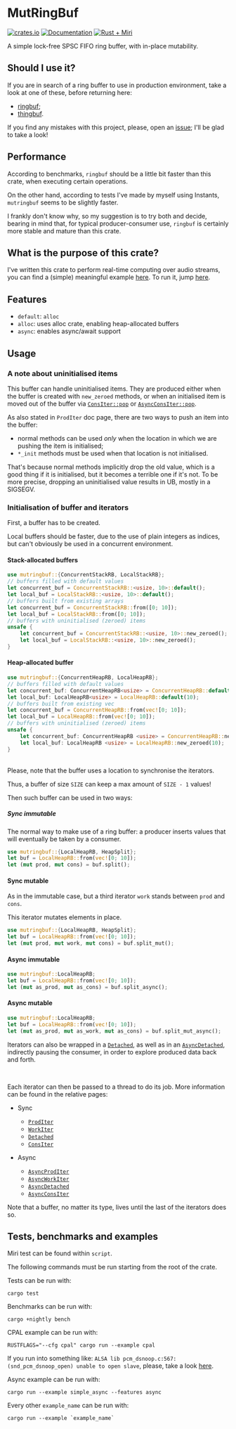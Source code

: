 # MutRingBuf

[![crates.io][crates-badge]][crates-url]
[![Documentation][docs-badge]][docs-url]
[![Rust + Miri][tests-badge]][tests-url]

[crates-badge]: https://img.shields.io/crates/v/mutringbuf.svg
[crates-url]: https://crates.io/crates/mutringbuf
[docs-badge]: https://docs.rs/mutringbuf/badge.svg
[docs-url]: https://docs.rs/mutringbuf
[tests-badge]: https://github.com/Skilvingr/rust-mutringbuf/actions/workflows/rust.yml/badge.svg
[tests-url]: https://github.com/Skilvingr/rust-mutringbuf/actions/workflows/rust.yml

A simple lock-free SPSC FIFO ring buffer, with in-place mutability.

## Should I use it?

If you are in search of a ring buffer to use in production environment, take a look at one of these, before returning here:
* [ringbuf](https://github.com/agerasev/ringbuf);
* [thingbuf](https://github.com/hawkw/thingbuf).

If you find any mistakes with this project, please, open an [issue](https://github.com/Skilvingr/rust-mutringbuf/issues/new/choose); I'll be glad to take a look!

## Performance

According to benchmarks, `ringbuf` should be a little bit faster than this crate, when executing certain operations.

On the other hand, according to tests I've made by myself using Instants, `mutringbuf` seems to be slightly faster.

I frankly don't know why, so my suggestion is to try both and decide, bearing in mind that, for typical producer-consumer use, `ringbuf` is certainly more stable and mature than this crate.

## What is the purpose of this crate?
I've written this crate to perform real-time computing over audio streams,
you can find a (simple) meaningful example [here](https://github.com/Skilvingr/rust-mutringbuf/blob/master/examples/cpal.rs).
To run it, jump [here](#tests-benchmarks-and-examples).

## Features
- `default`: `alloc`
- `alloc`: uses alloc crate, enabling heap-allocated buffers
- `async`: enables async/await support

## Usage

### A note about uninitialised items
This buffer can handle uninitialised items.
They are produced either when the buffer is created with `new_zeroed` methods, or when an initialised item
is moved out of the buffer via [`ConsIter::pop`](https://docs.rs/mutringbuf/latest/mutringbuf/iterators/sync_iterators/cons_iter/struct.ConsIter.html#method.pop) or
[`AsyncConsIter::pop`](https://docs.rs/mutringbuf/latest/mutringbuf/iterators/async_iterators/cons_iter/struct.AsyncConsIter.html#method.pop).

As also stated in `ProdIter` doc page, there are two ways to push an item into the buffer:
* normal methods can be used *only* when the location in which we are pushing the item is initialised;
* `*_init` methods must be used when that location is not initialised.

That's because normal methods implicitly drop the old value, which is a good thing if it is initialised, but
it becomes a terrible one if it's not. To be more precise, dropping an uninitialised value results in UB,
mostly in a SIGSEGV.

### Initialisation of buffer and iterators
First, a buffer has to be created.

Local buffers should be faster, due to the use of plain integers as indices, but can't obviously be used in a concurrent environment.

#### Stack-allocated buffers

```rust
use mutringbuf::{ConcurrentStackRB, LocalStackRB};
// buffers filled with default values
let concurrent_buf = ConcurrentStackRB::<usize, 10>::default();
let local_buf = LocalStackRB::<usize, 10>::default();
// buffers built from existing arrays
let concurrent_buf = ConcurrentStackRB::from([0; 10]);
let local_buf = LocalStackRB::from([0; 10]);
// buffers with uninitialised (zeroed) items
unsafe {
    let concurrent_buf = ConcurrentStackRB::<usize, 10>::new_zeroed();
    let local_buf = LocalStackRB::<usize, 10>::new_zeroed();
}
```

#### Heap-allocated buffer

```rust
use mutringbuf::{ConcurrentHeapRB, LocalHeapRB};
// buffers filled with default values
let concurrent_buf: ConcurrentHeapRB<usize> = ConcurrentHeapRB::default(10);
let local_buf: LocalHeapRB<usize> = LocalHeapRB::default(10);
// buffers built from existing vec
let concurrent_buf = ConcurrentHeapRB::from(vec![0; 10]);
let local_buf = LocalHeapRB::from(vec![0; 10]);
// buffers with uninitialised (zeroed) items
unsafe {
    let concurrent_buf: ConcurrentHeapRB <usize> = ConcurrentHeapRB::new_zeroed(10);
    let local_buf: LocalHeapRB <usize> = LocalHeapRB::new_zeroed(10);
}
```

<br/>

<div class="warning">
Please, note that the buffer uses a location to synchronise the iterators.

Thus, a buffer of size `SIZE` can keep a max amount of `SIZE - 1` values!
</div>

Then such buffer can be used in two ways:

##### Sync immutable
The normal way to make use of a ring buffer: a producer inserts values that will eventually be taken
by a consumer.

```rust
use mutringbuf::{LocalHeapRB, HeapSplit};
let buf = LocalHeapRB::from(vec![0; 10]);
let (mut prod, mut cons) = buf.split();
```

#### Sync mutable
As in the immutable case, but a third iterator `work` stands between `prod` and `cons`.

This iterator mutates elements in place.

```rust
use mutringbuf::{LocalHeapRB, HeapSplit};
let buf = LocalHeapRB::from(vec![0; 10]);
let (mut prod, mut work, mut cons) = buf.split_mut();
```

#### Async immutable
```rust ignore
use mutringbuf::LocalHeapRB;
let buf = LocalHeapRB::from(vec![0; 10]);
let (mut as_prod, mut as_cons) = buf.split_async();
```

#### Async mutable
```rust ignore
use mutringbuf::LocalHeapRB;
let buf = LocalHeapRB::from(vec![0; 10]);
let (mut as_prod, mut as_work, mut as_cons) = buf.split_mut_async();
```

Iterators can also be wrapped in a [`Detached`](https://docs.rs/mutringbuf/latest/mutringbuf/iterators/sync_iterators/detached/struct.Detached.html),
as well as in an [`AsyncDetached`](https://docs.rs/mutringbuf/latest/mutringbuf/iterators/async_iterators/detached/struct.AsyncDetached.html), indirectly pausing the consumer, in
order to explore produced data back and forth.

<br/>

Each iterator can then be passed to a thread to do its job. More information can be found
in the relative pages:
- Sync
  - [`ProdIter`](https://docs.rs/mutringbuf/latest/mutringbuf/iterators/sync_iterators/prod_iter/struct.ProdIter.html)
  - [`WorkIter`](https://docs.rs/mutringbuf/latest/mutringbuf/iterators/sync_iterators/work_iter/struct.WorkIter.html)
  - [`Detached`](https://docs.rs/mutringbuf/latest/mutringbuf/iterators/sync_iterators/detached/struct.Detached.html)
  - [`ConsIter`](https://docs.rs/mutringbuf/latest/mutringbuf/iterators/sync_iterators/cons_iter/struct.ConsIter.html)

- Async
  - [`AsyncProdIter`](https://docs.rs/mutringbuf/latest/mutringbuf/iterators/async_iterators/prod_iter/struct.AsyncProdIter.html)
  - [`AsyncWorkIter`](https://docs.rs/mutringbuf/latest/mutringbuf/iterators/async_iterators/work_iter/struct.AsyncWorkIter.html)
  - [`AsyncDetached`](https://docs.rs/mutringbuf/latest/mutringbuf/iterators/async_iterators/detached/struct.AsyncDetached.html)
  - [`AsyncConsIter`](https://docs.rs/mutringbuf/latest/mutringbuf/iterators/async_iterators/cons_iter/struct.AsyncConsIter.html)

Note that a buffer, no matter its type, lives until the last of the iterators does so.

## Tests, benchmarks and examples
Miri test can be found within `script`.

The following commands must be run starting from the root of the crate.

Tests can be run with:

```shell
cargo test
```

Benchmarks can be run with:

```shell
cargo +nightly bench
```

CPAL example can be run with:

```shell
RUSTFLAGS="--cfg cpal" cargo run --example cpal
```
If you run into something like:
`ALSA lib pcm_dsnoop.c:567:(snd_pcm_dsnoop_open) unable to open slave`,
please, take a look [here](https://github.com/Uberi/speech_recognition/issues/526#issuecomment-1670900376).

Async example can be run with:

```shell
cargo run --example simple_async --features async
```

Every other `example_name` can be run with:
```shell
cargo run --example `example_name`
```
